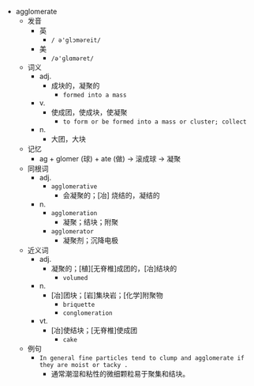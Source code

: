 - agglomerate
  - 发音
    - 英
      - `/ ə'glɔməreit/`
    - 美
      - `/ə'ɡlɑməret/`
  - 词义
    - adj.
      - 成块的，凝聚的
        - `formed into a mass `
    - v.
      - 使成团，使成块，使凝聚
        - `to form or be formed into a mass or cluster; collect `
    - n.
      - 大团，大块
  - 记忆
    - ag + glomer (球) + ate (做) → 滚成球 → 凝聚
  - 同根词
    - adj.
      - `agglomerative`
        - 会凝聚的；[冶] 烧结的，凝结的
    - n.
      - `agglomeration`
        - 凝聚；结块；附聚
      - `agglomerator`
        - 凝聚剂；沉降电极
  - 近义词
    - adj.
      - 凝聚的；[植][无脊椎]成团的，[冶]结块的
        - `volumed`
    - n.
      - [冶]团块；[岩]集块岩；[化学]附聚物
        - `briquette`
        - `conglomeration`
    - vt.
      - [冶]使结块；[无脊椎]使成团
        - `cake`
  - 例句
    - `In general fine particles tend to clump and agglomerate if they are moist or tacky .`
      - 通常潮湿和粘性的微细颗粒易于聚集和结块。

